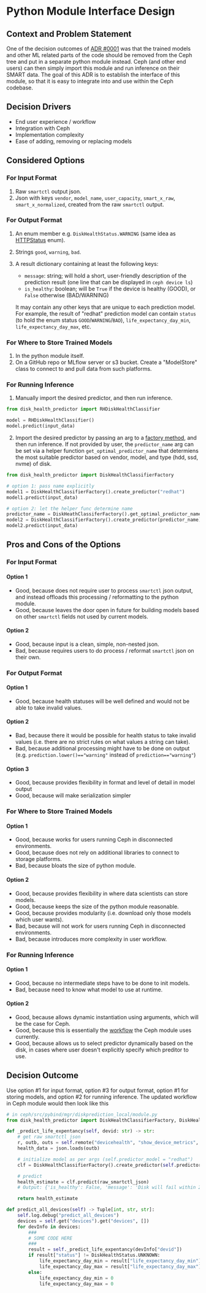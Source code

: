 # Python Module Interface Design


## Context and Problem Statement

One of the decision outcomes of [ADR #0001](0001-handling-dependencies-downstream.md) was that the trained models and other ML related parts of the code should be removed from the Ceph tree and put in a separate python module instead. Ceph (and other end users) can then simply import this module and run inference on their SMART data. The goal of this ADR is to establish the interface of this module, so that it is easy to integrate into and use within the Ceph codebase.


## Decision Drivers

* End user experience / workflow
* Integration with Ceph
* Implementation complexity
* Ease of adding, removing or replacing models


## Considered Options

### For Input Format

1. Raw `smartctl` output json.
2. Json with keys `vendor`, `model_name`, `user_capacity`, `smart_x_raw`, `smart_x_normalized`, created from the raw `smartctl` output.

### For Output Format
1. An enum member e.g. `DiskHealthStatus.WARNING` (same idea as [HTTPStatus](https://github.com/python/cpython/blob/ab4da079232356e781743b2782148bc7c03f1ee3/Lib/http/__init__.py#L5) enum).
2. Strings `good`, `warning`, `bad`.
3. A result dictionary containing at least the following keys:
    - `message`: string; will hold a short, user-friendly description of the prediction result (one line that can be displayed in `ceph device ls`)
    - `is_healthy`: boolean; will be `True` if the device is healthy (GOOD), or `False` otherwise (BAD/WARNING)

    It may contain any other keys that are unique to each prediction model. For example, the result of "redhat" prediction model can contain `status` (to hold the enum status `GOOD`/`WARNING`/`BAD`), `life_expectancy_day_min`, `life_expectancy_day_max`, etc.

### For Where to Store Trained Models

1. In the python module itself.
2. On a GitHub repo or MLflow server or s3 bucket. Create a "ModelStore" class to connect to and pull data from such platforms.

### For Running Inference

1. Manually import the desired predictor, and then run inference.
```python
from disk_health_predictor import RHDiskHealthClassifier

model = RHDiskHealthClassifier()
model.predict(input_data)
```
2. Import the desired predictor by passing an arg to a [factory method](https://www.tutorialspoint.com/python_design_patterns/python_design_patterns_factory.htm), and then run inference. If not provided by user, the `predictor_name` arg can be set via a helper function `get_optimal_predictor_name` that determiens the most suitable predictor based on vendor, model, and type (hdd, ssd, nvme) of disk.
```python
from disk_health_predictor import DiskHealthClassifierFactory

# option 1: pass name explicitly
model1 = DiskHealthClassifierFactory().create_predictor("redhat")
model1.predict(input_data)

# option 2: let the helper func determine name
predictor_name = DiskHeathClassiferFactory().get_optimal_predictor_name(disk_spec)
model2 = DiskHealthClassifierFactory().create_predictor(predictor_name)
model2.predict(input_data)
```

## Pros and Cons of the Options

### For Input Format

#### Option 1

* Good, because does not require user to process `smartctl` json output, and instead offloads this processing / reformatting to the python module.
* Good, because leaves the door open in future for building models based on other `smartctl` fields not used by current models.

#### Option 2

* Good, because input is a clean, simple, non-nested json.
* Bad, because requires users to do process / reformat `smartctl` json on their own.

### For Output Format

#### Option 1

* Good, because health statuses will be well defined and would not be able to take invalid values.

#### Option 2

* Bad, because there it would be possible for health status to take invalid values (i.e. there are no strict rules on what values a string can take).
* Bad, because additional processing might have to be done on output (e.g. `prediction.lower()=="warning"` instead of `prediction=="warning"`)

#### Option 3

* Good, because provides flexibility in format and level of detail in model output
* Good, because will make serialization simpler

### For Where to Store Trained Models

#### Option 1

* Good, because works for users running Ceph in disconnected environments.
* Good, because does not rely on additional libraries to connect to storage platforms.
* Bad, because bloats the size of python module.

#### Option 2

* Good, because provides flexibility in where data scientists can store models.
* Good, because keeps the size of the python module reasonable.
* Good, because provides modularity (i.e. download only those models which user wants).
* Bad, because will not work for users running Ceph in disconnected environments.
* Bad, because introduces more complexity in user workflow.

### For Running Inference

#### Option 1

* Good, because no intermediate steps have to be done to init models.
* Bad, because need to know what model to use at runtime.

#### Option 2

* Good, because allows dynamic instantiation using arguments, which will be the case for Ceph.
* Good, because this is essentially the [workflow](https://github.com/ceph/ceph/blob/9ab9cc26e200cdc3108525770353b91b3dd6c6d8/src/pybind/mgr/diskprediction_local/predictor.py#L44) the Ceph module uses currently.
* Good, because allows us to select predictor dynamically based on the disk, in cases where user doesn't explicitly specify which preditor to use.


## Decision Outcome

Use option #1 for input format, option #3 for output format, option #1 for storing models, and option #2 for running inference. The updated workflow in Ceph module would then look like this
```python
# in ceph/src/pybind/mgr/diskprediction_local/module.py
from disk_health_predictor import DiskHealthClassifierFactory, DiskHealthStatus

def _predict_life_expentancy(self, devid: str) -> str:
    # get raw smartctl json
    r, outb, outs = self.remote("devicehealth", "show_device_metrics", devid=devid, sample="")
    health_data = json.loads(outb)

    # initialize model as per args (self.predictor_model = "redhat")
    clf = DiskHealthClassifierFactory().create_predictor(self.predictor_model)

    # predict
    health_estimate = clf.predict(raw_smartctl_json)
    # Output: {'is_healthy': False, 'message': 'Disk will fail within 2 weeks', 'status': DiskHealthStatus.BAD, 'life_expectancy_day_min': 0, 'life_expectancy_day_max': 14}

    return health_estimate

def predict_all_devices(self) -> Tuple[int, str, str]:
    self.log.debug("predict_all_devices")
    devices = self.get("devices").get("devices", [])
    for devInfo in devices:
        ###
        # SOME CODE HERE
        ###
        result = self._predict_life_expentancy(devInfo["devid"])
        if result["status"] != DiskHealthStatus.UNKNOWN:
            life_expectancy_day_min = result["life_expectancy_day_min"]
            life_expectancy_day_max = result["life_expectancy_day_max"]
        else:
            life_expectancy_day_min = 0
            life_expectancy_day_max = 0
```
